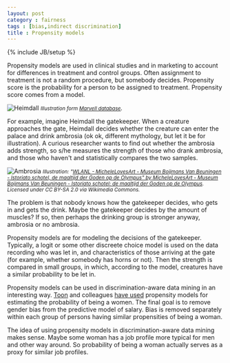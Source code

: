 ```yaml
---
layout: post
category : fairness
tags : [bias,indirect discrimination]
title : Propensity models
---
```

{% include JB/setup %}

Propensity models are used in clinical studies and in marketing to account for differences in treatment and control groups. Often assignment to treatment is not a random procedure, but somebody decides. Propensity score is the probability for a person to be assigned to treatment. Propensity score comes from a model.

![Heimdall](http://zliobaite.github.io/assets/Heimdall.jpg) 
*<small>Illustration form [Marvell database](http://marvel.wikia.com/)</small>.*

For example, imagine Heimdall the gatekeeper. When a creature approaches the gate, Heimdall decides whether the creature can enter the palace and drink ambrosia (ok ok, different mythology, but let it be for illustration). A curious researcher wants to find out whether the ambrosia adds strength, so s/he measures the strength of those who drank ambrosia, and those who haven't and statistically compares the two samples. 

![Ambrosia](http://zliobaite.github.io/assets/ambrosia.jpg)
*<small>Illustration: "[WLANL - MicheleLovesArt - Museum Boijmans Van Beuningen - Istoriato schotel, de maaltijd der Goden op de Olympus" by MicheleLovesArt - Museum Boijmans Van Beuningen - Istoriato schotel: de maaltijd der Goden op de Olympus](http://commons.wikimedia.org/wiki/File:WLANL_-_MicheleLovesArt_-_Museum_Boijmans_Van_Beuningen_-_Istoriato_schotel,_de_maaltijd_der_Goden_op_de_Olympus.jpg#/media/File:WLANL_-_MicheleLovesArt_-_Museum_Boijmans_Van_Beuningen_-_Istoriato_schotel,_de_maaltijd_der_Goden_op_de_Olympus.jpg). Licensed under CC BY-SA 2.0 via Wikimedia Commons.</small>*

The problem is that nobody knows how the gatekeeper decides, who gets in and gets the drink. Maybe the gatekeeper decides by the amount of muscles? If so, then perhaps the drinking group is stronger anyway, ambrosia or no ambrosia. 

Propensity models are for modeling the decisions of the gatekeeper. Typically, a logit or some other discreete choice model is used on the data recording who was let in, and characteristics of those arriving at the gate (for example, whether somebody has horns or not). Then the strength is compared in small groups, in which, according to the model, creatures have a similar probability to be let in. 

Propensity models can be used in discrimination-aware data mining in an interesting way. [Toon](http://cs.ulb.ac.be/members/tcalders/doku.php) and colleagues [have used](http://web.lums.edu.pk/~akarim/pub/controlling_attribute_effect_icdm2013.pdf) propensity models for estimating the probability of being a women. The final goal is to remove gender bias from the predictive model of salary. Bias is removed separately within each group of persons having similar propensities of being a woman. 

The idea of using propensity models in discrimination-aware data mining makes sense. Maybe some woman has a job profile more typical for men and other way around. So probability of being a woman actually serves as a proxy for similar job profiles.